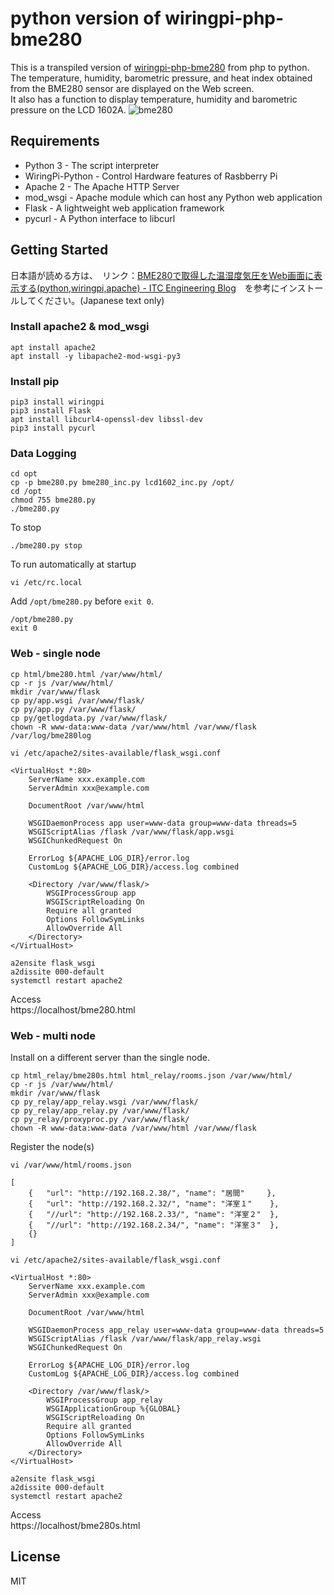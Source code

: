 # python version of wiringpi-php-bme280

This is a transpiled version of <a href="https://github.com/itc-lab/wiringpi-php-bme280" target="_blank">wiringpi-php-bme280</a> from php to python.  
The temperature, humidity, barometric pressure, and heat index obtained from the BME280 sensor are displayed on the Web screen.  
It also has a function to display temperature, humidity and barometric pressure on the LCD 1602A.
![bme280](https://user-images.githubusercontent.com/76575923/120967884-0efd2580-c7a3-11eb-9433-9c1f2168d01a.jpg)

## Requirements

- Python 3 - The script interpreter
- WiringPi-Python - Control Hardware features of Rasbberry Pi
- Apache 2 - The Apache HTTP Server
- mod_wsgi - Apache module which can host any Python web application
- Flask - A lightweight web application framework
- pycurl - A Python interface to libcurl

## Getting Started

日本語が読める方は、　リンク：[BME280で取得した温湿度気圧をWeb画面に表示する(python,wiringpi,apache) - ITC Engineering Blog](https://itc-engineering-blog.netlify.app/blogs/wiringpi-python-bme280)　を参考にインストールしてください。(Japanese text only)

### Install apache2 & mod_wsgi

```
apt install apache2
apt install -y libapache2-mod-wsgi-py3
```

### Install pip

```
pip3 install wiringpi
pip3 install Flask
apt install libcurl4-openssl-dev libssl-dev
pip3 install pycurl
```

### Data Logging

```
cd opt
cp -p bme280.py bme280_inc.py lcd1602_inc.py /opt/
cd /opt
chmod 755 bme280.py
./bme280.py
```

To stop

```
./bme280.py stop
```

To run automatically at startup

```
vi /etc/rc.local
```

Add `/opt/bme280.py` before `exit 0`.
```
/opt/bme280.py
exit 0
```

### Web - single node

```
cp html/bme280.html /var/www/html/
cp -r js /var/www/html/
mkdir /var/www/flask
cp py/app.wsgi /var/www/flask/
cp py/app.py /var/www/flask/
cp py/getlogdata.py /var/www/flask/
chown -R www-data:www-data /var/www/html /var/www/flask /var/log/bme280log
```

```
vi /etc/apache2/sites-available/flask_wsgi.conf
```

```
<VirtualHost *:80>
    ServerName xxx.example.com
    ServerAdmin xxx@example.com

    DocumentRoot /var/www/html

    WSGIDaemonProcess app user=www-data group=www-data threads=5
    WSGIScriptAlias /flask /var/www/flask/app.wsgi
    WSGIChunkedRequest On

    ErrorLog ${APACHE_LOG_DIR}/error.log
    CustomLog ${APACHE_LOG_DIR}/access.log combined

    <Directory /var/www/flask/>
        WSGIProcessGroup app
        WSGIScriptReloading On
        Require all granted
        Options FollowSymLinks
        AllowOverride All
    </Directory>
</VirtualHost>
```

```
a2ensite flask_wsgi
a2dissite 000-default
systemctl restart apache2
```

Access  
https://localhost/bme280.html

### Web - multi node

Install on a different server than the single node.

```
cp html_relay/bme280s.html html_relay/rooms.json /var/www/html/
cp -r js /var/www/html/
mkdir /var/www/flask
cp py_relay/app_relay.wsgi /var/www/flask/
cp py_relay/app_relay.py /var/www/flask/
cp py_relay/proxyproc.py /var/www/flask/
chown -R www-data:www-data /var/www/html /var/www/flask
```

Register the node(s)

```
vi /var/www/html/rooms.json
```

```
[
	{	"url": "http://192.168.2.38/", "name": "居間"		},
	{	"url": "http://192.168.2.32/", "name": "洋室１"	},
	{	"//url": "http://192.168.2.33/", "name": "洋室２"	},
	{	"//url": "http://192.168.2.34/", "name": "洋室３"	},
	{}
]
```

```
vi /etc/apache2/sites-available/flask_wsgi.conf
```

```
<VirtualHost *:80>
    ServerName xxx.example.com
    ServerAdmin xxx@example.com

    DocumentRoot /var/www/html

    WSGIDaemonProcess app_relay user=www-data group=www-data threads=5
    WSGIScriptAlias /flask /var/www/flask/app_relay.wsgi
    WSGIChunkedRequest On

    ErrorLog ${APACHE_LOG_DIR}/error.log
    CustomLog ${APACHE_LOG_DIR}/access.log combined

    <Directory /var/www/flask/>
        WSGIProcessGroup app_relay
        WSGIApplicationGroup %{GLOBAL}
        WSGIScriptReloading On
        Require all granted
        Options FollowSymLinks
        AllowOverride All
    </Directory>
</VirtualHost>
```

```
a2ensite flask_wsgi
a2dissite 000-default
systemctl restart apache2
```

Access  
https://localhost/bme280s.html

## License

MIT
